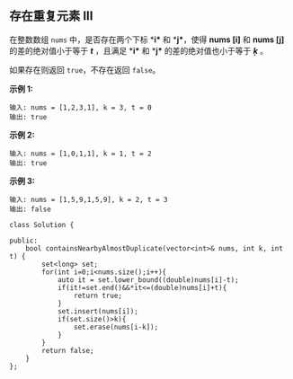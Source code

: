 ## 存在重复元素 III

在整数数组 `nums` 中，是否存在两个下标 ***i\*** 和 ***j\***，使得 **nums [i]** 和 **nums [j]** 的差的绝对值小于等于 ***t*** ，且满足 ***i\*** 和 ***j\*** 的差的绝对值也小于等于 ***ķ*** 。

如果存在则返回 `true`，不存在返回 `false`。

 

**示例 1:**

```
输入: nums = [1,2,3,1], k = 3, t = 0
输出: true
```

**示例 2:**

```
输入: nums = [1,0,1,1], k = 1, t = 2
输出: true
```

**示例 3:**

```
输入: nums = [1,5,9,1,5,9], k = 2, t = 3
输出: false
```

```
class Solution {
    
public:
    bool containsNearbyAlmostDuplicate(vector<int>& nums, int k, int t) {
        set<long> set;
        for(int i=0;i<nums.size();i++){
            auto it = set.lower_bound((double)nums[i]-t);
            if(it!=set.end()&&*it<=(double)nums[i]+t){
                return true;
            }
            set.insert(nums[i]);
            if(set.size()>k){
                set.erase(nums[i-k]);
            }
        }
        return false;
    }
};
```

